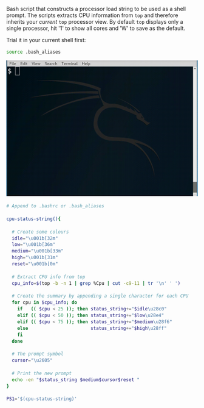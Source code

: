 Bash script that constructs a processor load string to be used as a shell
prompt. The scripts extracts CPU information from ```top``` and therefore
inherits your *current* ```top``` processor view. By default ```top``` displays
only a single processor, hit '1' to show all cores and 'W' to save as the
default.

Trial it in your current shell first:
```bash
source .bash_aliases
```

![](cpu.gif)
```bash
# Append to .bashrc or .bash_aliases

cpu-status-string(){

  # Create some colours
  idle="\u001b[32m"
  low="\u001b[36m"
  medium="\u001b[33m"
  high="\u001b[31m"
  reset="\u001b[0m"

  # Extract CPU info from top
  cpu_info=$(top -b -n 1 | grep %Cpu | cut -c9-11 | tr '\n' ' ')

  # Create the summary by appending a single character for each CPU
  for cpu in $cpu_info; do
    if   (( $cpu < 25 )); then status_string+="$idle\u28c0"
    elif (( $cpu < 50 )); then status_string+="$low\u28e4"
    elif (( $cpu < 75 )); then status_string+="$medium\u28f6"
    else                       status_string+="$high\u28ff"
    fi
  done

  # The prompt symbol
  cursor="\u2605"

  # Print the new prompt
  echo -en "$status_string $medium$cursor$reset "
}

PS1='$(cpu-status-string)'
```
